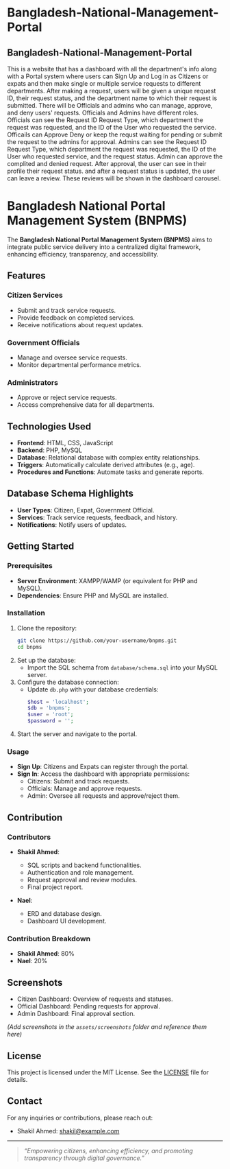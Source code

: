 ﻿# Bangladesh-National-Management-Portal
<h2>Bangladesh-National-Management-Portal</h2>
<p>This is a website that has a dashboard with all the department's info along with a Portal system where users can Sign Up and Log in as Citizens or expats and then make single or multiple service requests to different departments. 
After making a request, users will be given a unique request ID, their request status, and the department name to which their request is submitted.
There will be Officials and admins who can manage, approve, and deny users' requests. Officials and Admins have different roles. Officials can see the Request ID	Request Type, which department the request was requested, and the ID of the User who requested the service. Officails can 	Approve	Deny or keep the requst waiting for pending or submit the request to the admins for approval.
Admins can see the Request ID	Request Type, which department the request was requested, the ID of the User who requested service, and the request status. Admin can approve the complited and denied request. After approval, the user can see in their profile their request status. and after a request status is updated, the user can leave a review. These reviews will be shown in the dashboard carousel.

</p>

# Bangladesh National Portal Management System (BNPMS)

The **Bangladesh National Portal Management System (BNPMS)** aims to integrate public service delivery into a centralized digital framework, enhancing efficiency, transparency, and accessibility.

## Features

### Citizen Services
- Submit and track service requests.
- Provide feedback on completed services.
- Receive notifications about request updates.

### Government Officials
- Manage and oversee service requests.
- Monitor departmental performance metrics.

### Administrators
- Approve or reject service requests.
- Access comprehensive data for all departments.

## Technologies Used
- **Frontend**: HTML, CSS, JavaScript
- **Backend**: PHP, MySQL
- **Database**: Relational database with complex entity relationships.
- **Triggers**: Automatically calculate derived attributes (e.g., age).
- **Procedures and Functions**: Automate tasks and generate reports.

## Database Schema Highlights
- **User Types**: Citizen, Expat, Government Official.
- **Services**: Track service requests, feedback, and history.
- **Notifications**: Notify users of updates.

## Getting Started

### Prerequisites
- **Server Environment**: XAMPP/WAMP (or equivalent for PHP and MySQL).
- **Dependencies**: Ensure PHP and MySQL are installed.

### Installation
1. Clone the repository:
   ```bash
   git clone https://github.com/your-username/bnpms.git
   cd bnpms
   ```
2. Set up the database:
   - Import the SQL schema from `database/schema.sql` into your MySQL server.
3. Configure the database connection:
   - Update `db.php` with your database credentials:
     ```php
     $host = 'localhost';
     $db = 'bnpms';
     $user = 'root';
     $password = '';
     ```
4. Start the server and navigate to the portal.

### Usage
- **Sign Up**: Citizens and Expats can register through the portal.
- **Sign In**: Access the dashboard with appropriate permissions:
  - Citizens: Submit and track requests.
  - Officials: Manage and approve requests.
  - Admin: Oversee all requests and approve/reject them.

## Contribution

### Contributors
- **Shakil Ahmed**:
  - SQL scripts and backend functionalities.
  - Authentication and role management.
  - Request approval and review modules.
  - Final project report.

- **Nael**:
  - ERD and database design.
  - Dashboard UI development.

### Contribution Breakdown
- **Shakil Ahmed**: 80%
- **Nael**: 20%

## Screenshots
- Citizen Dashboard: Overview of requests and statuses.
- Official Dashboard: Pending requests for approval.
- Admin Dashboard: Final approval section.

*(Add screenshots in the `assets/screenshots` folder and reference them here)*

## License
This project is licensed under the MIT License. See the [LICENSE](LICENSE) file for details.

## Contact
For any inquiries or contributions, please reach out:
- Shakil Ahmed: [shakil@example.com](mailto:work.ahmedshakil@gmail.com)

---

> *“Empowering citizens, enhancing efficiency, and promoting transparency through digital governance.”*


